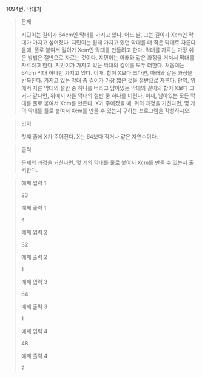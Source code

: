 1094번. 막대기

> 문제
> 
> 지민이는 길이가 64cm인 막대를 가지고 있다. 어느 날, 그는 길이가 Xcm인 막대가 가지고 싶어졌다. 지민이는 원래 가지고 있던 막대를 더 작은 막대로 자른다음에, 풀로 붙여서 길이가 Xcm인 막대를 만들려고 한다. 막대를 자르는 가장 쉬운 방법은 절반으로 자르는 것이다. 지민이는 아래와 같은 과정을 거쳐서 막대를 자르려고 한다. 지민이가 가지고 있는 막대의 길이를 모두 더한다. 처음에는 64cm 막대 하나만 가지고 있다. 이때, 합이 X보다 크다면, 아래와 같은 과정을 반복한다. 가지고 있는 막대 중 길이가 가장 짧은 것을 절반으로 자른다. 만약, 위에서 자른 막대의 절반 중 하나를 버리고 남아있는 막대의 길이의 합이 X보다 크거나 같다면, 위에서 자른 막대의 절반 중 하나를 버린다. 이제, 남아있는 모든 막대를 풀로 붙여서 Xcm를 만든다. X가 주어졌을 때, 위의 과정을 거친다면, 몇 개의 막대를 풀로 붙여서 Xcm를 만들 수 있는지 구하는 프로그램을 작성하시오. 

> 입력
> 
> 첫째 줄에 X가 주어진다. X는 64보다 작거나 같은 자연수이다.

> 출력
> 
> 문제의 과정을 거친다면, 몇 개의 막대를 풀로 붙여서 Xcm를 만들 수 있는지 출력한다.

> 예제 입력 1 
> 
> 23
> 
> 예제 출력 1 
> 
> 4
> 
> 예제 입력 2 
> 
> 32
> 
> 예제 출력 2 
> 
> 1
> 
> 예제 입력 3 
> 
> 64
> 
> 예제 출력 3
> 
> 1
> 
> 예제 입력 4 
> 
> 48
> 
> 예제 출력 4 
> 
> 2
